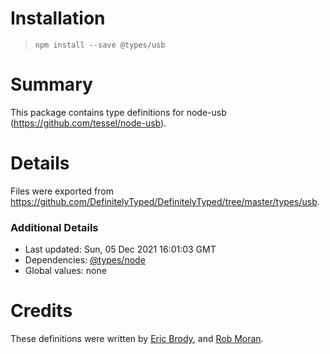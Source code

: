 # Installation
> `npm install --save @types/usb`

# Summary
This package contains type definitions for node-usb (https://github.com/tessel/node-usb).

# Details
Files were exported from https://github.com/DefinitelyTyped/DefinitelyTyped/tree/master/types/usb.

### Additional Details
 * Last updated: Sun, 05 Dec 2021 16:01:03 GMT
 * Dependencies: [@types/node](https://npmjs.com/package/@types/node)
 * Global values: none

# Credits
These definitions were written by [Eric Brody](https://github.com/underscorebrody), and [Rob Moran](https://github.com/thegecko).
